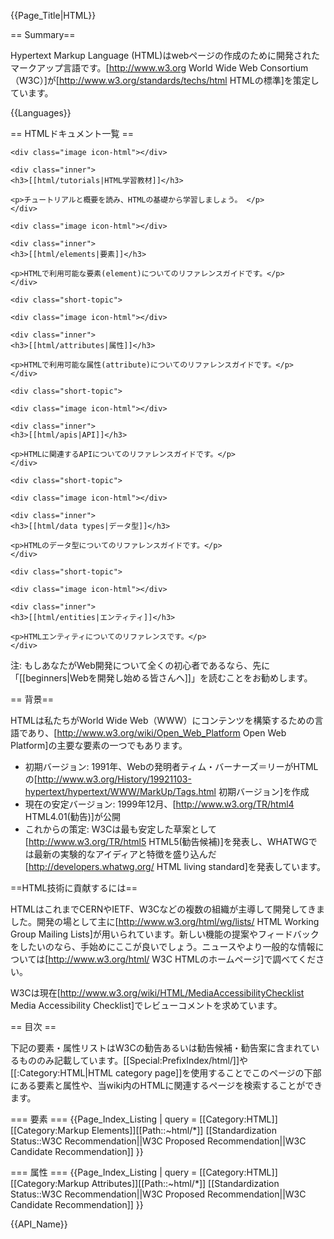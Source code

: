 {{Page_Title|HTML}}

== Summary==

Hypertext Markup Language (HTML)はwebページの作成のために開発されたマークアップ言語です。[http://www.w3.org World Wide Web Consortium（W3C）]が[http://www.w3.org/standards/techs/html HTMLの標準]を策定しています。

{{Languages}}

== HTMLドキュメント一覧 ==

<div class="topic-container">

  <div class="short-topic">
  
    <div class="image icon-html"></div>
    
    <div class="inner">
    <h3>[[html/tutorials|HTML学習教材]]</h3>
    
    <p>チュートリアルと概要を読み、HTMLの基礎から学習しましょう。 </p>
    </div>
  
  </div>
  
  <div class="short-topic">
  
    <div class="image icon-html"></div>
    
    <div class="inner">
    <h3>[[html/elements|要素]]</h3>
    
    <p>HTMLで利用可能な要素(element)についてのリファレンスガイドです。</p>
    </div>
  
  </div>
 
    <div class="short-topic">
  
    <div class="image icon-html"></div>
    
    <div class="inner">
    <h3>[[html/attributes|属性]]</h3>
    
    <p>HTMLで利用可能な属性(attribute)についてのリファレンスガイドです。</p>
    </div>
  
  </div>

  
    <div class="short-topic">
  
    <div class="image icon-html"></div>
    
    <div class="inner">
    <h3>[[html/apis|API]]</h3>
    
    <p>HTMLに関連するAPIについてのリファレンスガイドです。</p>
    </div>
  
  </div>

  
    <div class="short-topic">
  
    <div class="image icon-html"></div>
    
    <div class="inner">
    <h3>[[html/data types|データ型]]</h3>
    
    <p>HTMLのデータ型についてのリファレンスガイドです。</p>
    </div>
  
  </div>

  
    <div class="short-topic">
  
    <div class="image icon-html"></div>
    
    <div class="inner">
    <h3>[[html/entities|エンティティ]]</h3>
    
    <p>HTMLエンティティについてのリファレンスです。</p>
    </div>
  
  </div>

</div>
<div class="clearfixboth"></div>



注: もしあなたがWeb開発について全くの初心者であるなら、先に「[[beginners|Webを開発し始める皆さんへ]]」を読むことをお勧めします。

== 背景==

HTMLは私たちがWorld Wide Web（WWW）にコンテンツを構築するための言語であり、[http://www.w3.org/wiki/Open_Web_Platform Open Web Platform]の主要な要素の一つでもあります。

* 初期バージョン: 1991年、Webの発明者ティム・バーナーズ＝リーがHTMLの[http://www.w3.org/History/19921103-hypertext/hypertext/WWW/MarkUp/Tags.html 初期バージョン]を作成
* 現在の安定バージョン: 1999年12月、[http://www.w3.org/TR/html4 HTML4.01(勧告)]が公開
* これからの策定: W3Cは最も安定した草案として[http://www.w3.org/TR/html5 HTML5(勧告候補)]を発表し、WHATWGでは最新の実験的なアイディアと特徴を盛り込んだ[http://developers.whatwg.org/ HTML living standard]を発表しています。

==HTML技術に貢献するには==

HTMLはこれまでCERNやIETF、W3Cなどの複数の組織が主導して開発してきました。開発の場として主に[http://www.w3.org/html/wg/lists/ HTML Working Group Mailing Lists]が用いられています。新しい機能の提案やフィードバックをしたいのなら、手始めにここが良いでしょう。ニュースやより一般的な情報については[http://www.w3.org/html/ W3C HTMLのホームページ]で調べてください。

W3Cは現在[http://www.w3.org/wiki/HTML/MediaAccessibilityChecklist Media Accessibility Checklist]でレビューコメントを求めています。

== 目次 ==

下記の要素・属性リストはW3Cの勧告あるいは勧告候補・勧告案に含まれているもののみ記載しています。[[Special:PrefixIndex/html/]]や[[:Category:HTML|HTML category page]]を使用することでこのページの下部にある要素と属性や、当wiki内のHTMLに関連するページを検索することができます。  

=== 要素 ===
{{Page_Index_Listing
| query = [[Category:HTML]][[Category:Markup Elements]][[Path::~html/*]]
[[Standardization Status::W3C Recommendation||W3C Proposed Recommendation||W3C Candidate Recommendation]]
}}

=== 属性 ===
{{Page_Index_Listing
| query = [[Category:HTML]][[Category:Markup Attributes]][[Path::~html/*]]
[[Standardization Status::W3C Recommendation||W3C Proposed Recommendation||W3C Candidate Recommendation]]
}}

{{API_Name}}